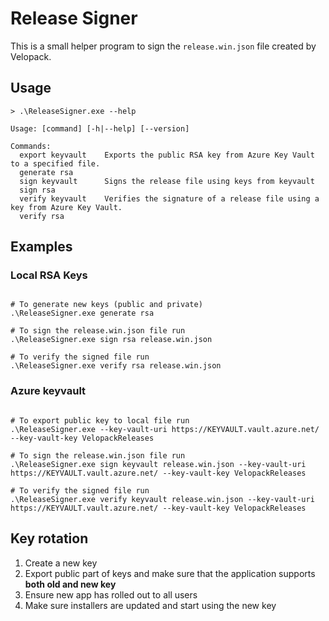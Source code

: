 ﻿# Release Signer
This is a small helper program to sign the `release.win.json` file created by Velopack.

## Usage

```
> .\ReleaseSigner.exe --help

Usage: [command] [-h|--help] [--version]

Commands:
  export keyvault    Exports the public RSA key from Azure Key Vault to a specified file.
  generate rsa
  sign keyvault      Signs the release file using keys from keyvault
  sign rsa
  verify keyvault    Verifies the signature of a release file using a key from Azure Key Vault.
  verify rsa

```

##  Examples

### Local RSA Keys
```

# To generate new keys (public and private)
.\ReleaseSigner.exe generate rsa 

# To sign the release.win.json file run
.\ReleaseSigner.exe sign rsa release.win.json

# To verify the signed file run
.\ReleaseSigner.exe verify rsa release.win.json

```

### Azure keyvault
```

# To export public key to local file run
.\ReleaseSigner.exe --key-vault-uri https://KEYVAULT.vault.azure.net/ --key-vault-key VelopackReleases

# To sign the release.win.json file run
.\ReleaseSigner.exe sign keyvault release.win.json --key-vault-uri https://KEYVAULT.vault.azure.net/ --key-vault-key VelopackReleases

# To verify the signed file run
.\ReleaseSigner.exe verify keyvault release.win.json --key-vault-uri https://KEYVAULT.vault.azure.net/ --key-vault-key VelopackReleases

```

## Key rotation

1. Create a new key
2. Export public part of keys and make sure that the application supports **both old and new key**
3. Ensure new app has rolled out to all users
4. Make sure installers are updated and start using the new key 
